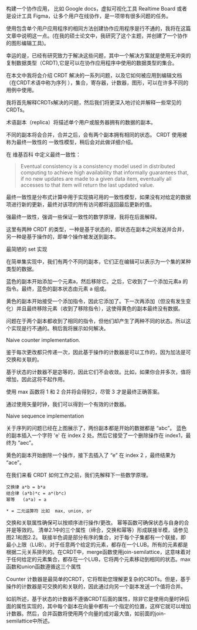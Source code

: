 构建一个协作应用， 比如 Google docs，虚拟可视化工具 Realtime Board 或者是设计工具 Figma，让多个用户在线协作，是一项带有很多问题的任务。


使用包含单个用户应用程序的相同方法创建协作应用程序是行不通的，我将在这篇文章中说明这一点。(在我的硕士论文中，我研究了这个主题，并创建了一个协作的图形编辑工具)。

幸运的是，已经有研究致力于解决这些问题，其中一个解决方案就是使用无冲突的复制数据类型（CRDT),它是可以在协作应用程序中使用的数据类型的集合。


在本文中我将会介绍 CRDT 解决的一系列问题，以及它如何被应用到编辑文档（在CRDT术语中称为序列
），集合，寄存器，计数器，图形，可以在许多不同的用例中使用。

我将首先解释CRDTs解决的问题，然后我们将更深入地讨论并解释一些常见的CRDTs。

术语副本（replica）将描述单个用户或服务器拥有的数据的副本。

不同的副本将会合并，合并之后，会有两个副本拥有相同的状态。
CRDT 使用被称为最终一致性的 一致性模型，稍后会对此做详细介绍。

在 维基百科 中定义最终一致性：
> Eventual consistency is a consistency model used in distributed computing to achieve high availability that informally guarantees that, if no new updates are made to a given data item, eventually all accesses to that item will return the last updated value.

最终一致性是分布式计算中用于实现搞可用的一致性模型，如果没有对给定的数据项进行新的更新，最终对该项的所有访问都将返回最后更新的值。

强最终一致性，强调一些保证一致性的数学原理，我将在后面解释。

这里有两种 CRDT 的类型，一种是基于状态的，即状态在副本之间发送并合并，另一种是基于操作的，即单个操作被发送到副本。


最简陋的 set 实现

在简单集实现中，我们有两个不同的副本，它们正在编辑可以表示为一个集的某种类型的数据。

蓝色的副本开始添加一个元素a，然后移除它。之后，它收到了一个添加元素a 的指令。最终，蓝色的副本状态由元素 a 组成。

黄色的副本开始接受一个添加指令，因此它添加了。下一次再添加（但没有发生变化）并且最终移除元素（收到了移除指令），这使得黄色的副本最终没有数据。

问题在于两个副本都收到了相同的指令，但他们却产生了两种不同的状态。所以这个实现是行不通的。稍后我将展示如何解决。


Naive counter implementation.

鉴于每次更改都只传递一次，因此基于操作的计数器是可以工作的，因为加法是可交换和关联的。 

基于状态的计数器不是宓等的，因此它们不会收敛。比如，如果你合并多次，值将增加，因此这将不起作用。

使用 max 函数将 1 和 2 合并将会得到2，尽管 3 才是最终正确答案。

通过使用矢量时钟，我们可以得到一个有效的计数器。


Naive sequence implementation

关于序列的问题已经在上图展示了，两份副本都是开始的数据都是 “abc”。 蓝色的副本插入一个字符 'e' 在 index 2 处。然后它接受了一个删除操作在 index1，最终为 “aec”。

黄色的副本开始删除一个操作，接下去插入了 “e” 在 index 2 ，最终结果为 “ace”。

在我们来看 CRDT 如何工作之前，我们先解释下一些数学原理。

```
交换律 a*b = b*a
结合律 (a*b)*c = a*(b*c)
幂等   (a*a) = a

* = 二元运算符 比如  max, union, or
```

交换和关联属性确保可以按顺序进行操作/更改。 幂等函数可确保状态与自身的合并是等效的。 清单2.1中的三个属性（缔合，交换和幂等）形成联接半模，请参见图2.1和图2.2。 联接半色调是部分有序的集合，对于每个子集都有一个联接，即最小上限（LUB）。对于任意两个给定的元素，都存在一个LUB。所有的元素都是根据二元关系排列的。在CRDT中，merge函数使用join-semilattice，这意味着对于任何给定的元素集合，都存在一个LUB，它将两个元素移动到相同的状态。max函数和union函数遵循这三个属性


Counter
计数器是最简单的CRDT，它将帮助您理解更复杂的CRDTs。但是，基于操作的计数器是可交换的和关联的，因此通过向另一个副本发送一个值将合并。

如前所述，基于状态的计数器不遵循CRDT后面的属性，除非它是使用向量时钟后面的属性实现的，其中每个副本在向量中都有一个指定的位置，这样它就可以增加计数器。然后，合并函数将使用两个向量的成对最大值，如前面的join-semilattice中所述。
